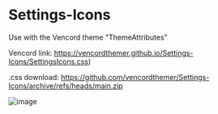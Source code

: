 # Settings-Icons
Use with the Vencord theme "ThemeAttributes"

Vencord link: https://vencordthemer.github.io/Settings-Icons/SettingsIcons.css)

.css download: https://github.com/vencordthemer/Settings-Icons/archive/refs/heads/main.zip

![image](https://github.com/user-attachments/assets/819553a3-c410-43ac-8b48-2b83e0f9fef5)

